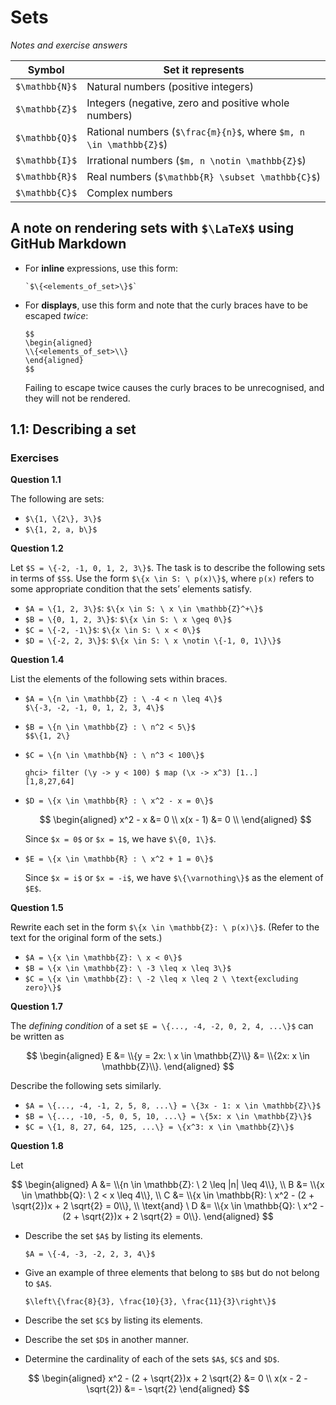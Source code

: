 # Sets

_Notes and exercise answers_

| **Symbol** | **Set it represents** |
| --- | --- |
| `$\mathbb{N}$` | Natural numbers (positive integers) |
| `$\mathbb{Z}$` | Integers (negative, zero and positive whole numbers) |
| `$\mathbb{Q}$` | Rational numbers (`$\frac{m}{n}$`, where `$m, n \in \mathbb{Z}$`) |
| `$\mathbb{I}$` | Irrational numbers (`$m, n \notin \mathbb{Z}$`) |
| `$\mathbb{R}$` | Real numbers (`$\mathbb{R} \subset \mathbb{C}$`) |
| `$\mathbb{C}$` | Complex numbers |

## A note on rendering sets with `$\LaTeX$` using GitHub Markdown

- For **inline** expressions, use this form:
    ```
    `$\{<elements_of_set>\}$`
    ```
- For **displays**, use this form and note that the curly braces have to be escaped _twice_:
    ```
    $$
    \begin{aligned}
    \\{<elements_of_set>\\}
    \end{aligned}
    $$
    ```
  Failing to escape twice causes the curly braces to be unrecognised, and they will not be rendered.

## 1.1: Describing a set

### Exercises

**Question 1.1**

The following are sets:

- `$\{1, \{2\}, 3\}$`
- `$\{1, 2, a, b\}$`

**Question 1.2**

Let `$S = \{-2, -1, 0, 1, 2, 3\}$`. The task is to describe the following sets in terms of `$S$`. Use the form `$\{x \in S: \ p(x)\}$`, where `p(x)` refers to some appropriate condition that the sets’ elements satisfy.

- `$A = \{1, 2, 3\}$`: `$\{x \in S: \ x \in \mathbb{Z}^+\}$`
- `$B = \{0, 1, 2, 3\}$`: `$\{x \in S: \ x \geq 0\}$`
- `$C = \{-2, -1\}$`: `$\{x \in S: \ x < 0\}$`
- `$D = \{-2, 2, 3\}$`: `$\{x \in S: \ x \notin \{-1, 0, 1\}\}$`

**Question 1.4**

List the elements of the following sets within braces.

- `$A = \{n \in \mathbb{Z} : \ -4 < n \leq 4\}$`  
    `$\{-3, -2, -1, 0, 1, 2, 3, 4\}$`
- `$B = \{n \in \mathbb{Z} : \ n^2 < 5\}$`  
    `$$\{1, 2\}`
- `$C = \{n \in \mathbb{N} : \ n^3 < 100\}$`  
    ```
    ghci> filter (\y -> y < 100) $ map (\x -> x^3) [1..]
    [1,8,27,64]
    ```
- `$D = \{x \in \mathbb{R} : \ x^2 - x = 0\}$`

    $$
    \begin{aligned}
    x^2 - x &= 0 \\
    x(x - 1) &= 0 \\
    \end{aligned}
    $$

    Since `$x = 0$` or `$x = 1$`, we have `$\{0, 1\}$`.
- `$E = \{x \in \mathbb{R} : \ x^2 + 1 = 0\}$`

    Since `$x = i$` or `$x = -i$`, we have `$\{\varnothing\}$` as the element of `$E$`.

**Question 1.5**

Rewrite each set in the form `$\{x \in \mathbb{Z}: \ p(x)\}$`. (Refer to the text for the original form of the sets.)

- `$A = \{x \in \mathbb{Z}: \ x < 0\}$`
- `$B = \{x \in \mathbb{Z}: \ -3 \leq x \leq 3\}$`
- `$C = \{x \in \mathbb{Z}: \ -2 \leq x \leq 2 \ \text{excluding zero}\}$`

**Question 1.7**

The _defining condition_ of a set `$E = \{..., -4, -2, 0, 2, 4, ...\}$` can be written as

$$
\begin{aligned}
E &= \\{y = 2x: \ x \in \mathbb{Z}\\}
&= \\{2x: x \in \mathbb{Z}\\}.
\end{aligned}
$$

Describe the following sets similarly.

- `$A = \{..., -4, -1, 2, 5, 8, ...\} = \{3x - 1: x \in \mathbb{Z}\}$`
- `$B = \{..., -10, -5, 0, 5, 10, ...\} = \{5x: x \in \mathbb{Z}\}$`
- `$C = \{1, 8, 27, 64, 125, ...\} = \{x^3: x \in \mathbb{Z}\}$`

**Question 1.8**

Let

$$
\begin{aligned}
A &= \\{n \in \mathbb{Z}: \ 2 \leq |n| \leq 4\\}, \\
B &= \\{x \in \mathbb{Q}: \ 2 < x \leq 4\\}, \\
C &= \\{x \in \mathbb{R}: \ x^2 - (2 + \sqrt{2})x + 2 \sqrt{2} = 0\\}, \\
\text{and} \ D &= \\{x \in \mathbb{Q}: \ x^2 - (2 + \sqrt{2})x + 2 \sqrt{2} = 0\\}.
\end{aligned}
$$

- Describe the set `$A$` by listing its elements.

    `$A = \{-4, -3, -2, 2, 3, 4\}$`
- Give an example of three elements that belong to `$B$` but do not belong to `$A$`.

    `$\left\{\frac{8}{3}, \frac{10}{3}, \frac{11}{3}\right\}$`
- Describe the set `$C$` by listing its elements.

    <!-- $$
    \begin{aligned}
    x^2 - (2 + \sqrt{2})x + 2 \sqrt{2} &= 0 \\
    x(x - 2 - \sqrt{2}) &= - \sqrt{2}
    \end{aligned}
    $$ -->
- Describe the set `$D$` in another manner.
- Determine the cardinality of each of the sets `$A$`, `$C$` and `$D$`.

$$
\begin{aligned}
x^2 - (2 + \sqrt{2})x + 2 \sqrt{2} &= 0 \\
x(x - 2 - \sqrt{2}) &= - \sqrt{2}
\end{aligned}
$$